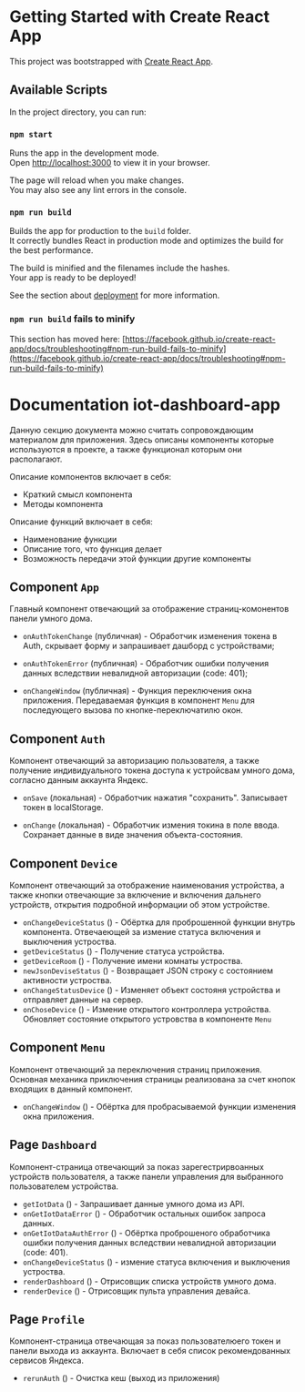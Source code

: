 # Getting Started with Create React App

This project was bootstrapped with [Create React App](https://github.com/facebook/create-react-app).

## Available Scripts

In the project directory, you can run:

### `npm start`

Runs the app in the development mode.\
Open [http://localhost:3000](http://localhost:3000) to view it in your browser.

The page will reload when you make changes.\
You may also see any lint errors in the console.

### `npm run build`

Builds the app for production to the `build` folder.\
It correctly bundles React in production mode and optimizes the build for the best performance.

The build is minified and the filenames include the hashes.\
Your app is ready to be deployed!

See the section about [deployment](https://facebook.github.io/create-react-app/docs/deployment) for more information.

### `npm run build` fails to minify

This section has moved here: [https://facebook.github.io/create-react-app/docs/troubleshooting#npm-run-build-fails-to-minify](https://facebook.github.io/create-react-app/docs/troubleshooting#npm-run-build-fails-to-minify)

# Documentation iot-dashboard-app

Данную секцию документа можно считать сопровождающим материалом для приложения. Здесь описаны компоненты которые используются в проекте, а также функционал которым они располагают. 

Описание компонентов включает в себя:
* Краткий смысл компонента
* Методы компонента

Описание функций включает в себя: 
* Наименование функции
* Описание того, что функция делает
* Возможность передачи этой функции другие компоненты

## Component `App`

Главный компонент отвечающий за отображение страниц-комонентов панели умного дома.

* `onAuthTokenChange` (публичная) - Обработчик изменения токена в Auth, скрывает форму и запрашивает дашборд с устройствами;

* `onAuthTokenError` (публичная) - Обработчик ошибки получения данных вследствии невалидной авторизации (code: 401);

* `onChangeWindow` (публичная) - Функция переключения окна приложения. Передаваемая функция в компонент `Menu` для последующего вызова по кнопке-переключатилю окон.

## Component `Auth`

Компонент отвечающий за авторизацию пользователя, а также получение индивидуального токена доступа к устройсвам умного дома, согласно данным аккаунта Яндекс.

* `onSave` (локальная) - Обработчик нажатия "сохранить". Записывает токен в localStorage.

* `onChange` (локальная) - Обработчик измения токина в поле ввода. Сохранает данные в виде значения объекта-состояния.

## Component `Device`

Компонент отвечающий за отображение наименования устройства, а также кнопки отвечающие за включение и включения дальнего устройств, открытия подробной информации об этом устройстве.

* `onChangeDeviceStatus` () - Обёртка для проброшенной функции внутрь компонента. Отвечаеющей за измение статуса включения и выключения устроства.
* `getDeviceStatus` () - Получение статуса устройства.
* `getDeviceRoom` () - Получение имени комнаты устроства.
* `newJsonDeviseStatus` () - Возвращает JSON строку с состоянием активности устроства.
* `onChangeStatusDevice` () - Изменяет объект состояня устройства и отправляет данные на сервер.
* `onChoseDevice` () - Измение открытого контроллера устройства. Обновляет состояние открытого устровства в компоненте `Menu`

## Component `Menu`

Компонент отвечающий за переключения страниц приложения. Основная механика приключения страницы реализована за счет кнопок входящих в данный компонент.

* `onChangeWindow` () - Обёртка для пробрасываемой функции изменения окна приложения.

## Page `Dashboard`

Компонент-страница отвечающий за показ зарегестрирвоанных устройств пользователя, а также панели управления для выбранного пользователем устройства.

* `getIotData` () - Запрашивает данные умного дома из API.
* `onGetIotDataError` () - Обработчик остальных ошибок запроса данных.
* `onGetIotDataAuthError` () - Обёртка проброшеного обработчика ошибки получения данных вследствии невалидной авторизации (code: 401).
* `onChangeDeviceStatus` () - измение статуса включения и выключения устроства.
* `renderDashboard` () - Отрисовщик списка устройств умного дома.
* `renderDevice` () - Отрисовщик пульта управления девайса.

## Page `Profile`

Компонент-страница отвечающая за показ пользователюего токен и панели выхода из аккаунта. Включает в себя список рекомендованных сервисов Яндекса.

* `rerunAuth` () - Очистка кеш (выход из приложения)